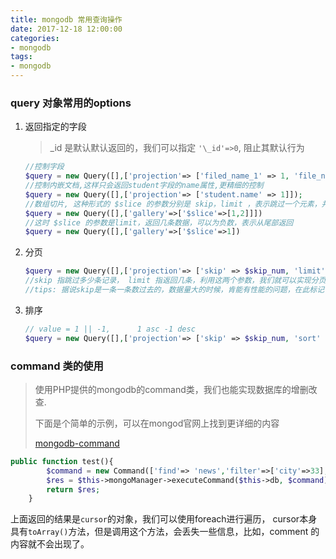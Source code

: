 ```yaml
---
title: mongodb 常用查询操作
date: 2017-12-18 12:00:00
categories:
- mongodb
tags:
- mongodb
---
```




### query 对象常用的options

1. 返回指定的字段

   > _id 是默认默认返回的，我们可以指定 `'\_id'=>0`, 阻止其默认行为

   ```php
   //控制字段
   $query = new Query([],['projection'=> ['filed_name_1' => 1, 'file_name_2'=>1,'....']]);
   //控制内嵌文档,这样只会返回student字段的name属性,更精细的控制
   $query = new Query([],['projection'=> ['student.name' => 1]]);
   //数组切片, 这种形式的 $slice 的参数分别是 skip，limit ，表示跳过一个元素，并返回2个元素
   $query = new Query([],['gallery'=>['$slice'=>[1,2]]])
   //这时 $slice 的参数是limit，返回几条数据，可以为负数，表示从尾部返回
   $query = new Query([],['gallery'=>['$slice'=>1])
   ```

2. 分页

   ```php
   $query = new Query([],['projection'=> ['skip' => $skip_num, 'limit' => $limit_num]]);
   //skip 指跳过多少条记录， limit 指返回几条，利用这两个参数，我们就可以实现分页
   //tips: 据说skip是一条一条数过去的，数据量大的时候，肯能有性能的问题，在此标记下， 以后验证
   ```

3. 排序

   ```php
   // value = 1 || -1,      1 asc -1 desc 
   $query = new Query([],['projection'=> ['skip' => $skip_num, 'sort' => ['field_name' =>$value]]]);
   ```



### command 类的使用

> 使用PHP提供的mongodb的command类，我们也能实现数据库的增删改查.
>
> 下面是个简单的示例，可以在mongod官网上找到更详细的内容
>
> [mongodb-command](https://docs.mongodb.com/v3.2/reference/command/)

```php
public function test(){
        $command = new Command(['find'=> 'news','filter'=>['city'=>33],'comment'=> 'what are you doing','sort'=>['updted'=>-1]]);
        $res = $this->mongoManager->executeCommand($this->db, $command);
        return $res;
    }
```

上面返回的结果是`cursor`的对象，我们可以使用foreach进行遍历， cursor本身具有`toArray()`方法，但是调用这个方法，会丢失一些信息，比如，comment 的内容就不会出现了。

